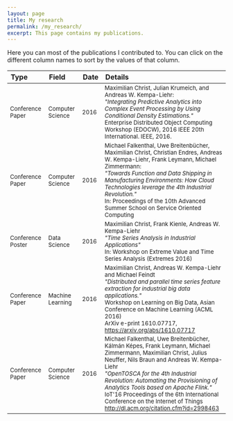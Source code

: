 ```yaml
---
layout: page
title: My research
permalink: /my_research/
excerpt: This page contains my publications.
---
```


Here you can most of the publications I contributed to.
You can click on the different column names to sort by the values of that column.

<table id="literatureTable" class="display" cellspacing="10" width="100%">             
    <thead>
        <tr>
            <th align="left">Type</th>
            <th align="left">Field</th>
            <th align="left">Date</th>
            <th align="left">Details</th>
        </tr>
    </thead>
    <tbody style="font-size:small">
        <tr>
            <td>Conference Paper</td>
            <td>Computer Science</td>
            <td>2016</td>
            <td>Maximilian Christ, Julian Krumeich, and Andreas W. Kempa-Liehr: <br>
            <i>"Integrating Predictive Analytics into Complex Event Processing by Using Conditional Density Estimations."</i> <br>
            Enterprise Distributed Object Computing Workshop (EDOCW), 2016 IEEE 20th International. IEEE, 2016.</td>
        </tr>
        <tr>
            <td>Conference Paper</td>
            <td>Computer Science</td>
            <td>2016</td>
            <td> Michael Falkenthal, Uwe Breitenbücher, Maximilian Christ, Christian Endres, Andreas W. Kempa-Liehr,  Frank Leymann, Michael Zimmermann: <br>
            <i>"Towards Function and Data Shipping in Manufacturing Environments: How Cloud Technologies leverage the 4th Industrial Revolution."</i>  <br>
            In: Proceedings of the 10th Advanced Summer School on Service Oriented Computing </td>
        </tr>
        <tr>
            <td>Conference Poster</td>
            <td>Data Science</td>
            <td>2016</td>
            <td> Maximilian Christ, Frank Kienle, Andreas W. Kempa-Liehr <br>
            <i>"Time Series Analysis in Industrial Applications"</i>  <br>
            In: Workshop on Extreme Value and Time Series Analysis (Extremes 2016)</td>
        </tr>
        <tr>
            <td>Conference Paper</td>
            <td>Machine Learning</td>
            <td>2016</td>
            <td>
            Maximilian Christ, Andreas W. Kempa-Liehr and Michael Feindt <br>
            <i>"Distributed and parallel time series feature extraction for industrial big data applications."</i>  <br>
            Workshop on Learning on Big Data, Asian Conference on Machine Learning (ACML 2016) <br>
            ArXiv e-print 1610.07717, <a href="https://arxiv.org/abs/1610.07717" rel="nofollow">https://arxiv.org/abs/1610.07717</a> </td>
        </tr>
         <tr>
            <td>Conference Paper</td>
            <td>Computer Science</td>
            <td>2016</td>
            <td>
            Michael Falkenthal, Uwe Breitenbücher, Kálmán Képes, Frank Leymann, Michael Zimmermann, Maximilian Christ, Julius Neuffer, Nils Braun and Andreas W. Kempa-Liehr <br>
            <i>"OpenTOSCA for the 4th Industrial Revolution: Automating the Provisioning of Analytics Tools based on Apache Flink."</i>  <br>
            IoT'16 Proceedings of the 6th International Conference on the Internet of Things <br>
           <a href="http://dl.acm.org/citation.cfm?id=2998463" rel="nofollow">http://dl.acm.org/citation.cfm?id=2998463</a> </td>
        </tr>
    </tbody>
</table>
